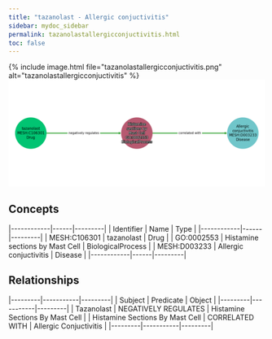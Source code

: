 ```yaml
---
title: "tazanolast - Allergic conjuctivitis"
sidebar: mydoc_sidebar
permalink: tazanolastallergicconjuctivitis.html
toc: false 
---
```


{% include image.html file="tazanolastallergicconjuctivitis.png" alt="tazanolastallergicconjuctivitis" %}![Path Visualization](/images/tazanolastallergicconjuctivitis.png)

## Concepts

|------------|------|---------|
| Identifier | Name | Type    |
|------------|------|---------|
| MESH:C106301 | tazanolast | Drug |
| GO:0002553 | Histamine sections by Mast Cell | BiologicalProcess |
| MESH:D003233 | Allergic conjuctivitis | Disease |
|------------|------|---------|

## Relationships

|---------|-----------|---------|
| Subject | Predicate | Object  |
|---------|-----------|---------|
| Tazanolast | NEGATIVELY REGULATES | Histamine Sections By Mast Cell |
| Histamine Sections By Mast Cell | CORRELATED WITH | Allergic Conjuctivitis |
|---------|-----------|---------|
